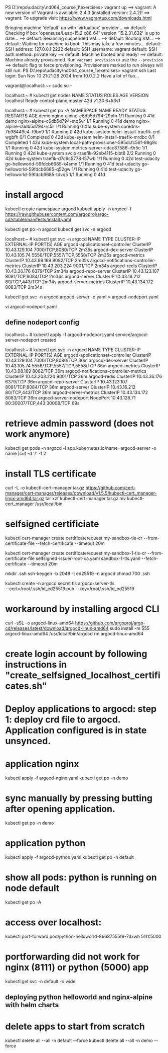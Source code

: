 PS D:\repo\udacity\nd064_course_1\exercises> vagrant up
==> vagrant: A new version of Vagrant is available: 2.4.3 (installed version: 2.4.2)!
==> vagrant: To upgrade visit: https://www.vagrantup.com/downloads.html

Bringing machine 'default' up with 'virtualbox' provider...
==> default: Checking if box 'opensuse/Leap-15.2.x86_64' version '15.2.31.632' is up to date...
==> default: Resuming suspended VM...
==> default: Booting VM...
==> default: Waiting for machine to boot. This may take a few minutes...
    default: SSH address: 127.0.0.1:2222
    default: SSH username: vagrant
    default: SSH auth method: private key
==> default: Machine booted and ready!
==> default: Machine already provisioned. Run `vagrant provision` or use the `--provision`
==> default: flag to force provisioning. Provisioners marked to run always will still run.
PS D:\repo\udacity\nd064_course_1\exercises> vagrant ssh
Last login: Sun Nov 10 21:21:28 2024 from 10.0.2.2
Have a lot of fun...

vagrant@localhost:~> sudo su -

localhost:~ # kubectl get nodes
NAME        STATUS   ROLES                  AGE   VERSION
localhost   Ready    control-plane,master   42d   v1.30.6+k3s1

localhost:~ # kubectl get po -A
NAMESPACE      NAME                                      READY   STATUS      RESTARTS   AGE
demo           nginx-alpine-c6db5d794-29phr              1/1     Running     0          41d
demo           nginx-alpine-c6db5d794-mq5vr              1/1     Running     0          41d
demo           nginx-alpine-c6db5d794-rc5ll              1/1     Running     0          41d
kube-system    coredns-7b98449c4-f9bn9                   1/1     Running     0          42d
kube-system    helm-install-traefik-crd-wgbfh            0/1     Completed   0          42d
kube-system    helm-install-traefik-mrdbc                0/1     Completed   1          42d
kube-system    local-path-provisioner-595dcfc56f-88g9c   1/1     Running     0          42d
kube-system    metrics-server-cdcc87586-r9r5c            1/1     Running     0          42d
kube-system    svclb-traefik-92eb4115-blbt8              2/2     Running     0          42d
kube-system    traefik-d7c9c5778-l57wb                   1/1     Running     0          42d
test-udacity   go-helloworld-59fdcb6685-k4smn            1/1     Running     0          41d
test-udacity   go-helloworld-59fdcb6685-q52gw            1/1     Running     0          41d
test-udacity   go-helloworld-59fdcb6685-tdvq5            1/1     Running     0          41d

# install argocd
kubectl create namespace argocd
kubectl apply -n argocd -f https://raw.githubusercontent.com/argoproj/argo-cd/stable/manifests/install.yaml

kubectl get po -n argocd
kubectl get svc -n argocd

localhost:~ # kubectl get svc -n argocd
NAME                                      TYPE        CLUSTER-IP      EXTERNAL-IP   PORT(S)                      AGE
argocd-applicationset-controller          ClusterIP   10.43.129.104   <none>        7000/TCP,8080/TCP            2m35s
argocd-dex-server                         ClusterIP   10.43.105.74    <none>        5556/TCP,5557/TCP,5558/TCP   2m35s
argocd-metrics                            ClusterIP   10.43.98.169    <none>        8082/TCP                     2m35s
argocd-notifications-controller-metrics   ClusterIP   10.43.203.224   <none>        9001/TCP                     2m34s
argocd-redis                              ClusterIP   10.43.36.176    <none>        6379/TCP                     2m34s
argocd-repo-server                        ClusterIP   10.43.123.107   <none>        8081/TCP,8084/TCP            2m34s
argocd-server                             ClusterIP   10.43.16.212    <none>        80/TCP,443/TCP               2m34s
argocd-server-metrics                     ClusterIP   10.43.134.172   <none>        8083/TCP                     2m34s


 kubectl get svc -n argocd argocd-server -o yaml > argocd-nodeport.yaml

 vi argocd-nodeport.yaml

 ## define nodeport config

localhost:~ # kubectl apply -f argocd-nodeport.yaml
service/argocd-server-nodeport created

localhost:~ # kubectl get svc -n argocd
NAME                                      TYPE        CLUSTER-IP      EXTERNAL-IP   PORT(S)                      AGE
argocd-applicationset-controller          ClusterIP   10.43.129.104   <none>        7000/TCP,8080/TCP            36m
argocd-dex-server                         ClusterIP   10.43.105.74    <none>        5556/TCP,5557/TCP,5558/TCP   36m
argocd-metrics                            ClusterIP   10.43.98.169    <none>        8082/TCP                     36m
argocd-notifications-controller-metrics   ClusterIP   10.43.203.224   <none>        9001/TCP                     36m
argocd-redis                              ClusterIP   10.43.36.176    <none>        6379/TCP                     36m
argocd-repo-server                        ClusterIP   10.43.123.107   <none>        8081/TCP,8084/TCP            36m
argocd-server                             ClusterIP   10.43.16.212    <none>        80/TCP,443/TCP               36m
argocd-server-metrics                     ClusterIP   10.43.134.172   <none>        8083/TCP                     36m
argocd-server-nodeport                    NodePort    10.43.128.71    <none>        80:30007/TCP,443:30008/TCP   69s

# retrieve admin password (does not work anymore)
kubectl get pods -n argocd -l app.kubernetes.io/name=argocd-server -o name  |cut -d '/' -f 2

# install TLS certificate
curl -L -o kubectl-cert-manager.tar.gz https://github.com/cert-manager/cert-manager/releases/download/v1.5.5/kubectl-cert_manager-linux-amd64.tar.gz
tar xzf kubectl-cert-manager.tar.gz
mv kubectl-cert_manager /usr/local/bin

# selfsigned certificiate
kubectl cert-manager create certificaterequest my-sandbox-tls-cr --from-certificate-file  --fetch-certificate --timeout 20m

kubectl cert-manager create certificaterequest my-sandbox-1-tls-cr --from-certificate-file selfsigned-issuer-root-ca.yaml sandbox-1-tls.yaml --fetch-certificate --timeout 20m

mkdir .ssh
ssh-keygen -b 2048 -t ed25519 -n argocd
chmod 700 .ssh

kubectl create -n argocd secret tls argocd-server-tls \
  --cert=/root/.ssh/id_ed25519.pub
  --key=/root/.ssh/id_ed25519

# workaround by installing argocd CLI
curl -sSL -o argocd-linux-amd64 https://github.com/argoproj/argo-cd/releases/latest/download/argocd-linux-amd64
sudo install -m 555 argocd-linux-amd64 /usr/local/bin/argocd
rm argocd-linux-amd64

# create login account by following instructions in "create_selfsigned_localhost_certificates.sh"

# Deploy applications to argocd: step 1: deploy crd file to argocd. Application configured is in state unsynced.
# application nginx
kubectl apply -f argocd-nginx.yaml
kubectl get po -n demo
# sync manually by pressing butting after opening application.
kubectl get po -n demo

# application python
kubectl apply -f argocd-python.yaml
kubectl get po -n default
# show all pods: python is running on node default
kubectl get po -A

# access over localhost:
kubectl port-forward pod/python-helloworld-86687555f9-7dxwh 5111:5000
# portforwarding did not work for nginx (8111) or python (5000) app
kubectl get svc -n default -o wide

## deploying python helloworld and nginx-alpine with helm charts
# delete apps to start from scratch
kubectl delete all --all -n default --force
kubectl delete all --all -n demo --force
